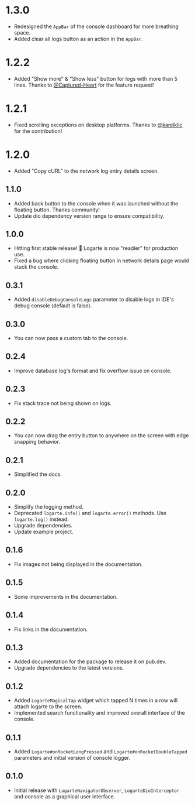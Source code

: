 # 1.3.0

* Redesigned the `AppBar` of the console dashboard for more breathing space.
* Added clear all logs button as an action in the `AppBar`.

# 1.2.2

* Added "Show more" & "Show less" button for logs with more than 5 lines. Thanks to [@Captured-Heart](https://github.com/Captured-Heart) for the feature request!

# 1.2.1

* Fixed scrolling exceptions on desktop platforms. Thanks to [@karelklic](https://github.com/karelklic) for the contribution!

# 1.2.0

* Added "Copy cURL" to the network log entry details screen.

## 1.1.0

* Added back button to the console when it was launched without the floating button. Thanks community!
* Update dio dependency version range to ensure compatibility.

## 1.0.0

* Hitting first stable release! 🎉 Logarte is now "readier" for production use.
* Fixed a bug where clicking floating button in network details page would stuck the console.

## 0.3.1

* Added `disableDebugConsoleLogs` parameter to disable logs in IDE's debug console (default is false).

## 0.3.0

* You can now pass a custom tab to the console.

## 0.2.4

* Improve database log's format and fix overflow issue on console.

## 0.2.3

* Fix stack trace not being shown on logs.

## 0.2.2

* You can now drag the entry button to anywhere on the screen with edge snapping behavior.

## 0.2.1

* Simplified the docs.

## 0.2.0

* Simplify the logging method.
* Deprecated `logarte.info()` and `logarte.error()` methods. Use `logarte.log()` instead.
* Upgrade dependencies.
* Update example project.

## 0.1.6

* Fix images not being displayed in the documentation.

## 0.1.5

* Some improvements in the documentation.

## 0.1.4

* Fix links in the documentation.

## 0.1.3

* Added documentation for the package to release it on pub.dev.
* Upgrade dependencies to the latest versions.

## 0.1.2

* Added `LogarteMagicalTap` widget which tapped N times in a row will attach logarte to the screen.
* Implemented search functionality and improved overall interface of the console.

## 0.1.1

* Added `Logarte#onRocketLongPressed` and `Logarte#onRocketDoubleTapped` parameters and initial version of console logger.

## 0.1.0

* Initial release with `LogarteNavigatorObserver`, `LogarteDioInterceptor` and console as a graphical user interface.